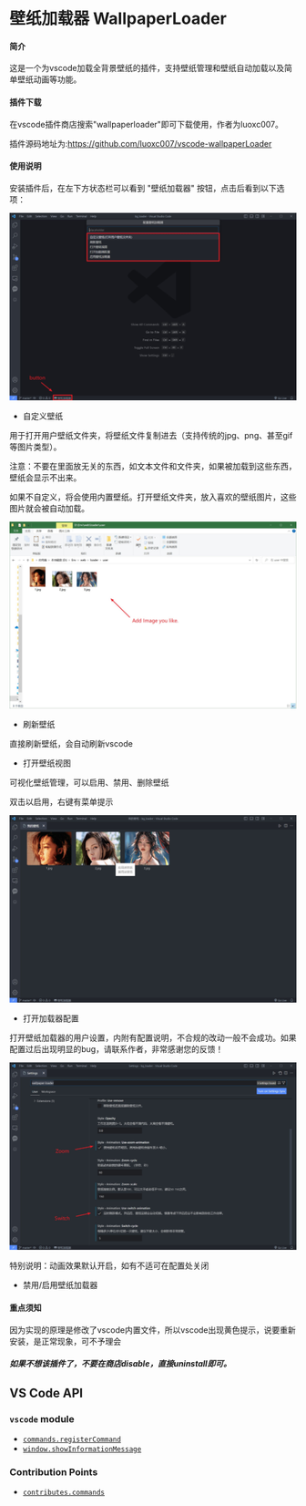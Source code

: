# 壁纸加载器 WallpaperLoader

#### 简介

这是一个为vscode加载全背景壁纸的插件，支持壁纸管理和壁纸自动加载以及简单壁纸动画等功能。



#### 插件下载

在vscode插件商店搜索"wallpaperloader"即可下载使用，作者为luoxc007。

插件源码地址为:https://github.com/luoxc007/vscode-wallpaperLoader





#### 使用说明

安装插件后，在左下方状态栏可以看到 "壁纸加载器" 按钮，点击后看到以下选项：

![打开自定义目录](https://raw.githubusercontent.com/luoxc007/vscode-wallpaperLoader/main/media/md_img/open_config.jpg)

- 自定义壁纸

用于打开用户壁纸文件夹，将壁纸文件复制进去（支持传统的jpg、png、甚至gif等图片类型）。

注意：不要在里面放无关的东西，如文本文件和文件夹，如果被加载到这些东西，壁纸会显示不出来。

如果不自定义，将会使用内置壁纸。打开壁纸文件夹，放入喜欢的壁纸图片，这些图片就会被自动加载。

![自定义壁纸](https://raw.githubusercontent.com/luoxc007/vscode-wallpaperLoader/main/media/md_img/user_dir.jpg)

- 刷新壁纸

直接刷新壁纸，会自动刷新vscode

- 打开壁纸视图

可视化壁纸管理，可以启用、禁用、删除壁纸

双击以启用，右键有菜单提示

![打开壁纸视图](https://raw.githubusercontent.com/luoxc007/vscode-wallpaperLoader/main/media/md_img/view_manager.jpg)

- 打开加载器配置

打开壁纸加载器的用户设置，内附有配置说明，不合规的改动一般不会成功。如果配置过后出现明显的bug，请联系作者，非常感谢您的反馈！

![打开加载器配置](https://raw.githubusercontent.com/luoxc007/vscode-wallpaperLoader/main/media/md_img/settings.jpg)

特别说明：动画效果默认开启，如有不适可在配置处关闭

- 禁用/启用壁纸加载器



#### 重点须知

因为实现的原理是修改了vscode内置文件，所以vscode出现黄色提示，说要重新安装，是正常现象，可不予理会

##### 如果不想该插件了，不要在商店disable，直接uninstall即可。







## VS Code API

### `vscode` module

- [`commands.registerCommand`](https://code.visualstudio.com/api/references/vscode-api#commands.registerCommand)
- [`window.showInformationMessage`](https://code.visualstudio.com/api/references/vscode-api#window.showInformationMessage)

### Contribution Points

- [`contributes.commands`](https://code.visualstudio.com/api/references/contribution-points#contributes.commands)

